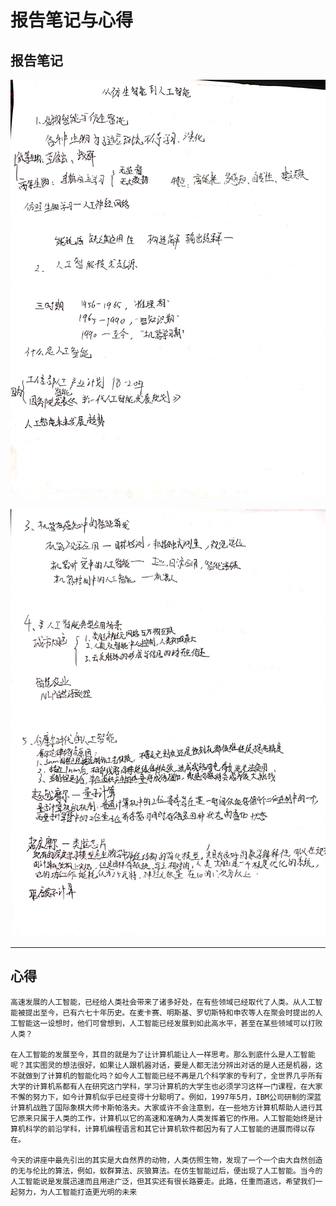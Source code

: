 # 报告笔记与心得

## 报告笔记

![](img\1.jpg)

![](img\2.jpg)

---

## 心得

	高速发展的人工智能，已经给人类社会带来了诸多好处，在有些领域已经取代了人类。从人工智能被提出至今，已有六七十年历史。在麦卡赛、明斯基、罗切斯特和申农等人在聚会时提出的人工智能这一设想时，他们可曾想到，人工智能已经发展到如此高水平，甚至在某些领域可以打败人类？

	在人工智能的发展至今，其目的就是为了让计算机能让人一样思考。那么到底什么是人工智能呢？其实图灵的想法很好，如果让人跟机器对话，要是人都无法分辨出对话的是人还是机器，这不就做到了计算机的智能化吗？如今人工智能已经不再是几个科学家的专利了，全世界几乎所有大学的计算机系都有人在研究这门学科，学习计算机的大学生也必须学习这样一门课程，在大家不懈的努力下，如今计算机似乎已经变得十分聪明了。例如，1997年5月，IBM公司研制的深蓝计算机战胜了国际象棋大师卡斯帕洛夫。大家或许不会注意到，在一些地方计算机帮助人进行其它原来只属于人类的工作，计算机以它的高速和准确为人类发挥着它的作用。人工智能始终是计算机科学的前沿学科，计算机编程语言和其它计算机软件都因为有了人工智能的进展而得以存在。

	今天的讲座中最先引出的其实是大自然界的动物，人类仿照生物，发现了一个一个由大自然创造的无与伦比的算法，例如，蚁群算法、灰狼算法。在仿生智能过后，便出现了人工智能。当今的人工智能说是发展迅速而且用途广泛，但其实还有很长路要走。此路，任重而道远，希望我们一起努力，为人工智能打造更光明的未来

